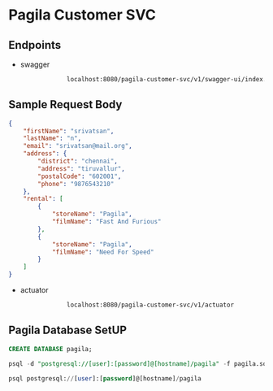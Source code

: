 # Pagila Customer SVC

## Endpoints

- swagger

```html 
                localhost:8080/pagila-customer-svc/v1/swagger-ui/index.html 
```

## Sample Request Body
```json
{
    "firstName": "srivatsan",
    "lastName": "n",
    "email": "srivatsan@mail.org",
    "address": {
        "district": "chennai",
        "address": "tiruvallur",
        "postalCode": "602001",
        "phone": "9876543210"
    },
    "rental": [
        {
            "storeName": "Pagila",
            "filmName": "Fast And Furious"
        },
        {
            "storeName": "Pagila",
            "filmName": "Need For Speed"
        }
    ]
}
```

- actuator

```html 
                localhost:8080/pagila-customer-svc/v1/actuator
```

## Pagila Database SetUP

```sql
CREATE DATABASE pagila;
```

```sql 
psql -d "postgresql://[user]:[password]@[hostname]/pagila" -f pagila.sql
```

```sql
psql postgresql://[user]:[password]@[hostname]/pagila
```
